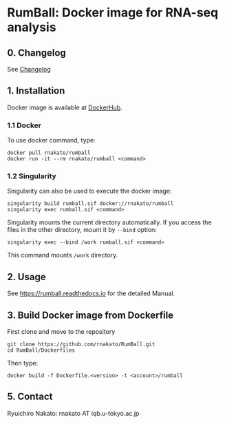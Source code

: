 # RumBall: Docker image for RNA-seq analysis

## 0. Changelog

See [Changelog](https://github.com/rnakato/RumBall/blob/master/ChangeLog.md)

## 1. Installation

Docker image is available at [DockerHub](https://hub.docker.com/r/rnakato/rumball).

### 1.1 Docker
To use docker command, type:

    docker pull rnakato/rumball
    docker run -it --rm rnakato/rumball <command>

### 1.2 Singularity

Singularity can also be used to execute the docker image:

    singularity build rumball.sif docker://rnakato/rumball
    singularity exec rumball.sif <command>

Singularity mounts the current directory automatically. If you access the files in the other directory, mount it by `--bind` option:

    singularity exec --bind /work rumball.sif <command>

This command mounts `/work` directory.

## 2. Usage

See https://rumball.readthedocs.io for the detailed Manual.


## 3. Build Docker image from Dockerfile

First clone and move to the repository

    git clone https://github.com/rnakato/RumBall.git
    cd RumBall/Dockerfiles

Then type:

    docker build -f Dockerfile.<version> -t <account>/rumball

## 5. Contact

Ryuichiro Nakato: rnakato AT iqb.u-tokyo.ac.jp
